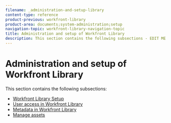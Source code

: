 ```yaml
---
filename: _administration-and-setup-library
content-type: reference
product-previous: workfront-library
product-area: documents;system-administration;setup
navigation-topic: workfront-library-navigation-topic
title: Administration and setup of Workfront Library
description: This section contains the following subsections - EDIT ME.
---
```


# Administration and setup of Workfront Library

This section contains the following subsections:

* [Workfront Library Setup](../../workfront-library/administration-and-setup/workfront-library-setup/workfront-library-setup.md) 
* [User access in Workfront Library](../../workfront-library/administration-and-setup/user-access/user-access.md) 
* [Metadata in Workfront Library](../../workfront-library/administration-and-setup/metadata/metadata.md) 
* [Manage assets](../../workfront-library/administration-and-setup/manage-assets/manage-assets.md)

